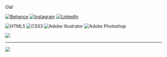 Olá! 

[![Behance](https://img.shields.io/badge/Behance-1769ff?logo=behance&logoColor=white)](https://behance.net/nuriatoledo1) [![Instagram](https://img.shields.io/badge/Instagram-%23E4405F.svg?logo=Instagram&logoColor=white)](https://instagram.com/toledo.nuria) [![LinkedIn](https://img.shields.io/badge/LinkedIn-%230077B5.svg?logo=linkedin&logoColor=white)](https://linkedin.com/in/nuria-toledo-martins-94a69b240/) 

![HTML5](https://img.shields.io/badge/html5-%23E34F26.svg?style=for-the-badge&logo=html5&logoColor=white) ![CSS3](https://img.shields.io/badge/css3-%231572B6.svg?style=for-the-badge&logo=css3&logoColor=white) ![Adobe Illustrator](https://img.shields.io/badge/adobeillustrator-%23FF9A00.svg?style=for-the-badge&logo=adobeillustrator&logoColor=white) ![Adobe Photoshop](https://img.shields.io/badge/adobephotoshop-%2331A8FF.svg?style=for-the-badge&logo=adobephotoshop&logoColor=white)


![](https://github-readme-streak-stats.herokuapp.com/?user=Nuriatm&theme=midnight-purple&hide_border=false)<br/>


---
[![](https://visitcount.itsvg.in/api?id=Nuriatm&icon=9&color=6)](https://visitcount.itsvg.in)

<!-- Proudly created with GPRM ( https://gprm.itsvg.in ) -->
